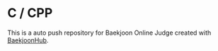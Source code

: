 # C / CPP
This is a auto push repository for Baekjoon Online Judge created with [BaekjoonHub](https://github.com/BaekjoonHub/BaekjoonHub).
